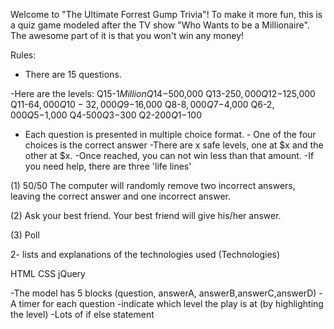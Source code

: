 <!-- 1.a description of your game ([Use Your Game's Name])
2.lists and explanations of the technologies used (Technologies),
3.the design approach taken (Design),
4.installation instructions (Get Started), and
5.unsolved problems and/or planned features (Next Steps). -->


Welcome to "The Ultimate Forrest Gump Trivia"! To make it more fun, this is a quiz game modeled after the TV show "Who Wants to be a Millionaire". The awesome part of it is that you won't win any money!

Rules:
- There are 15 questions.

-Here are the levels:
Q15-$1 Million
Q14-$500,000
Q13-$250,000
Q12-$125,000
Q11-$64,000
Q10-32,000
Q9-$16,000
Q8-$8,000
Q7-$4,000
Q6-$2,000
Q5-$1,000
Q4-$500
Q3-$300
Q2-$200
Q1-$100


- Each question is presented in multiple choice format. - One of the four choices is the correct answer
-There are x safe levels, one at $x and the other at $x.
-Once reached, you can not win less than that amount.
-If you need help, there are three 'life lines'

(1) 50/50	The computer will randomly remove two incorrect answers, leaving the correct answer and one incorrect answer.

(2) Ask your best friend. Your best friend will give his/her answer.

(3) Poll

2- lists and explanations of the technologies used (Technologies)

HTML
CSS
jQuery

-The model has 5 blocks (question, answerA, answerB,answerC,answerD)
-A timer for each question
-indicate which level the play is at (by highlighting the level)
-Lots of if else statement
